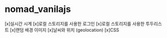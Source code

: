 # nomad_vanilajs

[x]실시간 시계
[x]로컬 스토리지를 사용한 로그인
[x]로컬 스토리지를 사용한 투두리스트
[x]랜덤 배경 이미지
[x]날씨와 위치 (geolocation)
[x]CSS 
